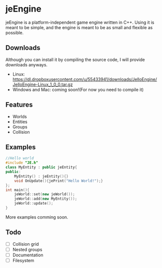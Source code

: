 jeEngine
========
jeEngine is a platform-independent game engine written in C++.
Using it is meant to be simple, and the engine is meant to be as small and flexible as possible.

Downloads
--------
Although you can install it by compiling the source code, I will provide downloads anyways.
- Linux: https://dl.dropboxusercontent.com/u/55433941/downloads/JelloEngine/JelloEngine-Linux_1_0_0.tar.gz
- Windows and Mac: coming soon!(For now you need to compile it)

Features
--------
- Worlds
- Entities
- Groups
- Collision

Examples
--------
```C++
//Hello world
#include "JE.h"
class MyEntity : public jeEntity{
public:
	MyEntity() : jeEntity(){}
	void OnUpdate(){jePrint("Hello World!");}
};
int main(){
	jeWorld::set(new jeWorld());
	jeWorld::add(new MyEntity());
	jeWorld::update();
}
```

More examples comming soon.

Todo
--------
- [ ] Collision grid
- [ ] Nested groups
- [ ] Documentation
- [ ] Filesystem
